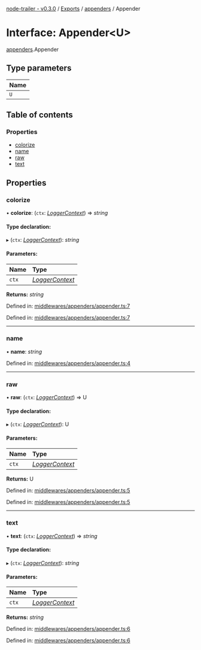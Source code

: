 [node-trailer - v0.3.0](../README.md) / [Exports](../modules.md) / [appenders](../modules/appenders.md) / Appender

# Interface: Appender<U\>

[appenders](../modules/appenders.md).Appender

## Type parameters

Name |
:------ |
`U` |

## Table of contents

### Properties

- [colorize](appenders.appender.md#colorize)
- [name](appenders.appender.md#name)
- [raw](appenders.appender.md#raw)
- [text](appenders.appender.md#text)

## Properties

### colorize

• **colorize**: (`ctx`: [*LoggerContext*](../modules.md#loggercontext)) => *string*

#### Type declaration:

▸ (`ctx`: [*LoggerContext*](../modules.md#loggercontext)): *string*

#### Parameters:

Name | Type |
:------ | :------ |
`ctx` | [*LoggerContext*](../modules.md#loggercontext) |

**Returns:** *string*

Defined in: [middlewares/appenders/appender.ts:7](https://github.com/plylrnsdy/node-trailer/blob/9f823be/src/middlewares/appenders/appender.ts#L7)

Defined in: [middlewares/appenders/appender.ts:7](https://github.com/plylrnsdy/node-trailer/blob/9f823be/src/middlewares/appenders/appender.ts#L7)

___

### name

• **name**: *string*

Defined in: [middlewares/appenders/appender.ts:4](https://github.com/plylrnsdy/node-trailer/blob/9f823be/src/middlewares/appenders/appender.ts#L4)

___

### raw

• **raw**: (`ctx`: [*LoggerContext*](../modules.md#loggercontext)) => U

#### Type declaration:

▸ (`ctx`: [*LoggerContext*](../modules.md#loggercontext)): U

#### Parameters:

Name | Type |
:------ | :------ |
`ctx` | [*LoggerContext*](../modules.md#loggercontext) |

**Returns:** U

Defined in: [middlewares/appenders/appender.ts:5](https://github.com/plylrnsdy/node-trailer/blob/9f823be/src/middlewares/appenders/appender.ts#L5)

Defined in: [middlewares/appenders/appender.ts:5](https://github.com/plylrnsdy/node-trailer/blob/9f823be/src/middlewares/appenders/appender.ts#L5)

___

### text

• **text**: (`ctx`: [*LoggerContext*](../modules.md#loggercontext)) => *string*

#### Type declaration:

▸ (`ctx`: [*LoggerContext*](../modules.md#loggercontext)): *string*

#### Parameters:

Name | Type |
:------ | :------ |
`ctx` | [*LoggerContext*](../modules.md#loggercontext) |

**Returns:** *string*

Defined in: [middlewares/appenders/appender.ts:6](https://github.com/plylrnsdy/node-trailer/blob/9f823be/src/middlewares/appenders/appender.ts#L6)

Defined in: [middlewares/appenders/appender.ts:6](https://github.com/plylrnsdy/node-trailer/blob/9f823be/src/middlewares/appenders/appender.ts#L6)
